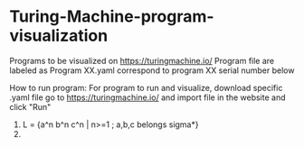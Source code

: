# Turing-Machine-program-visualization
Programs to be visualized on https://turingmachine.io/
Program file are labeled as Program XX.yaml correspond to program XX serial number below

How to run program:
  For program to run and visualize, download specific .yaml file go to https://turingmachine.io/ and import file in the website and click "Run"

1) L = {a^n b^n c^n | n>=1 ; a,b,c belongs sigma*} 
2)
